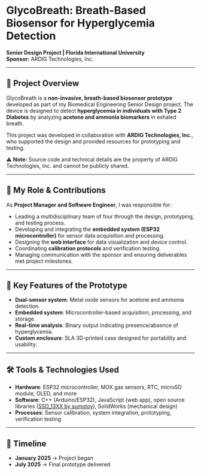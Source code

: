 # GlycoBreath: Breath-Based Biosensor for Hyperglycemia Detection  

**Senior Design Project | Florida International University**  
**Sponsor:** ARDIG Technologies, Inc.  

---

## 📖 Project Overview  

GlycoBreath is a **non-invasive, breath-based biosensor prototype** developed as part of my Biomedical Engineering Senior Design project. The device is designed to detect **hyperglycemia in individuals with Type 2 Diabetes** by analyzing **acetone and ammonia biomarkers** in exhaled breath.  

This project was developed in collaboration with **ARDIG Technologies, Inc.**, who supported the design and provided resources for prototyping and testing.  

⚠️ **Note:** Source code and technical details are the property of ARDIG Technologies, Inc. and cannot be publicly shared.  

---

## 🎯 My Role & Contributions  

As **Project Manager and Software Engineer**, I was responsible for:  
- Leading a multidisciplinary team of four through the design, prototyping, and testing process.  
- Developing and integrating the **embedded system (ESP32 microcontroller)** for sensor data acquisition and processing.  
- Designing the **web interface** for data visualization and device control.  
- Coordinating **calibration protocols** and verification testing.  
- Managing communication with the sponsor and ensuring deliverables met project milestones.  

---

## 🔬 Key Features of the Prototype  

- **Dual-sensor system**: Metal oxide sensors for acetone and ammonia detection.  
- **Embedded system**: Microcontroller-based acquisition, processing, and storage.  
- **Real-time analysis**: Binary output indicating presence/absence of hyperglycemia.  
- **Custom enclosure**: SLA 3D-printed case designed for portability and usability.  

---

## 🛠️ Tools & Technologies Used  

- **Hardware**: ESP32 microcontroller, MOX gas sensors, RTC, microSD module, OLED, and more
- **Software**: C++ (Arduino/ESP32), JavaScript (web app), open source libraries ([SSD_13XX by sumotoy](https://github.com/sumotoy/SSD_13XX)), SolidWorks (mechanical design) 
- **Processes**: Sensor calibration, system integration, prototyping, verification testing  

---

## 📅 Timeline  

- **January 2025** → Project began
- **July 2025** → Final prototype delivered  
